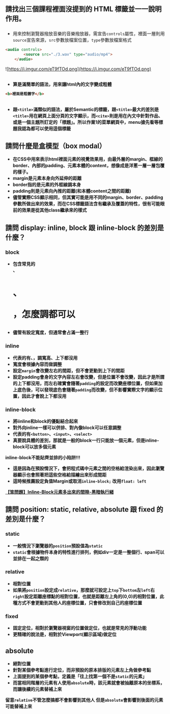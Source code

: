 ﻿## 請找出三個課程裡面沒提到的 HTML 標籤並一一說明作用。

### <audio>

- 用來控制瀏覽器撥放音樂的音樂撥放器，需宣告`controls`屬性，裡面一層則用`source`宣告來源，`src`參數放檔案位置，`type`參數放檔案格式

```html
<audio controls>
        <source src="./3.wav" type="audio/mp4">                
    </audio>
```

![https://i.imgur.com/eT9fTOd.png](https://i.imgur.com/eT9fTOd.png)

## <b>

- 算是滿簡單的語法，用來讓html內的文字變成粗體

```html
<b>裡面是粗體字</b>
```

## <cite>

- 跟`<title>`滿類似的語法，屬於Semantic的標籤，跟`<title>`最大的差別是`<title>`用在網頁上面分頁的文字顯示，而`<cite>`則是用在內文中針對作品、或是一個主題所訂定的「標題」。所以作業1的菜單網頁中，menu搶先看等標題我認為都可以使用這個標籤

## 請問什麼是盒模型（box modal）

- 在CSS中用來表示html裡面元素的視覺效果用，由最外層的margin、框線的border、內部的padding、元素本體的content，想像成是洋蔥一層一層包覆的樣子。
- margin是元素本身向外延伸的距離
- border指的是元素的外框線調本身
- padding則是元素向內推的距離(和本體content之間的距離)
- 儘管實際CSS顯示相同，但其實可能是用不同的margin、border、padding參數所做出來的效果，而在CSS標籤語法含有繼承及覆蓋的特性，很有可能眼前的效果是從其他class繼承來的樣式

## 請問 display: inline, block 跟 inline-block 的差別是什麼？

### block

- 包含常見的<div>、<h1>、<p>，怎麼調都可以
- 儘管有設定寬度，但通常會占滿一整行

### inline

- 代表的有<span>、<a>，調寬高、上下都沒用
- 寬度會根據內容而做調整
- 設定`margin`會改變左右的間距，但不會更動到上下的間距
- 設定padding會身的文字內容左右會改變，但是位置不會改變，因此才是所謂的上下都沒用，而左右確實會隨著`padding`的設定而改變座標位置，但如果加上底色後，可以發現底色會隨著`padding`而改變，但不影響實際文字的顯示位置，因此才會說上下都沒用

### inline-block

- 將iinline和block的優點結合起來
- 對外向inline一樣可以併排、對內像block可以任意調整
- 代表的有`<button>`、`<input>`、`<select>`
- 真要說具體的差別，那就是一般的block一行只能放一個元素，但是inline-block可以放多個元素

inline-block不能貼齊並排的小陷阱!!!

- 這是因為在預設情況下，會把程式碼中元素之間的空格給渲染出來，因此瀏覽器顯示也會照著把這些空格給描繪出來形成間距
- 這時候推薦設定負值Margin或取消`inline-block;` 改用`float: left`

[【笨問題】Inline-Block元素多出來的間隙-黑暗執行緒](https://blog.darkthread.net/blog/inline-block-redundant-space/)

## 請問 position: static, relative, absolute 跟 fixed 的差別是什麼？

### static

- 一般情況下瀏覽器的`position`預設值為`static`
- `static`會根據物件本身的特性進行排列，例如div一定是一整個行、span可以並排在一起之類的

### relative

- 相對位置
- 如果將`position`設定成`relative`，那麼就可設定上`top`下`bottom`左`left`右`right`設定距離座標點的相對位置，也就是距離左上角的(0,0)的相對位置，此種方式不會更動到其他人的座標位置，只會修改到自己的座標位置

### fixed

- 固定定位，相對於瀏覽器視窗的位置做定位，也就是常見的浮動功能
- 更精確的說法是，相對於Viewport(顯示區域)做定位

## absolute

- 絕對位置
- 針對某個參考點進行定位，而非預設的原本排版的元素左上角做參考點
- 上面提到的某個參考點，定義是「往上找第一個不是`static`的元素」
- 而當相同階層的元素有人使用`absolute`時，該元素就會被抽離原本的坐標系，而讓後續的元素替補上來

留意`relative`不管怎麼搞都不會影響到其他人
但是`absolute`會影響到後面的元素可能替補上來